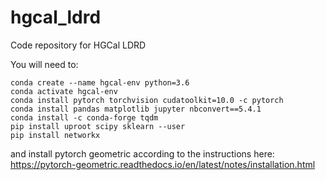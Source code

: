 # hgcal_ldrd
Code repository for HGCal LDRD

You will need to:
```
conda create --name hgcal-env python=3.6
conda activate hgcal-env
conda install pytorch torchvision cudatoolkit=10.0 -c pytorch
conda install pandas matplotlib jupyter nbconvert==5.4.1
conda install -c conda-forge tqdm
pip install uproot scipy sklearn --user
pip install networkx
```

and install pytorch geometric according to the instructions here:
https://pytorch-geometric.readthedocs.io/en/latest/notes/installation.html
